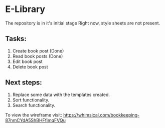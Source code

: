 # E-Library

The repository is in it's initial stage Right now, style sheets are not present.
## Tasks:
1. Create book post (Done)
2. Read book posts (Done)
3. Edit book post
4. Delete book post

## Next steps: 
1. Replace some data with the templates created.
2. Sort functionality.
3. Search functionality.

To view the wireframe visit: https://whimsical.com/bookkeeping-87nmCYdA5ShBHFfimqFVQu
